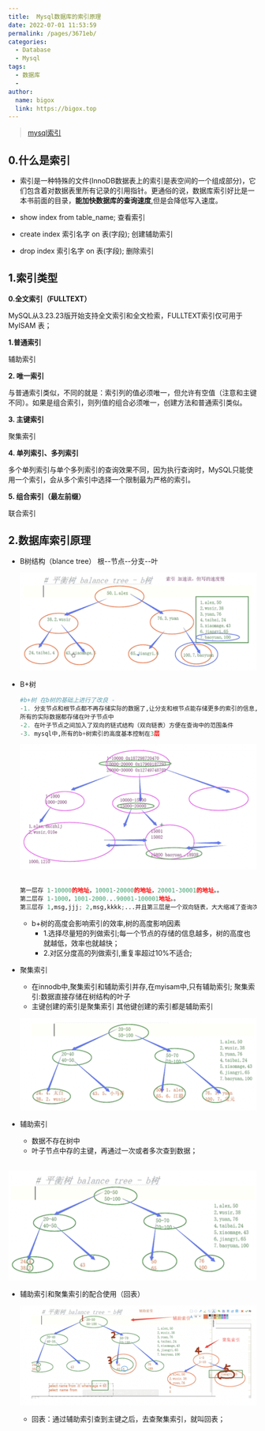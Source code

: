```yaml
---
title:  Mysql数据库的索引原理
date: 2022-07-01 11:53:59
permalink: /pages/3671eb/
categories:
  - Database
  - Mysql
tags:
  - 数据库
  - 
author: 
  name: bigox
  link: https://bigox.top
---
```

> [mysql索引](https://xiaolincoding.com/mysql/index/index_interview.html#什么是索引)

## 0.什么是索引

- 索引是一种特殊的文件(InnoDB数据表上的索引是表空间的一个组成部分)，它们包含着对数据表里所有记录的引用指针。更通俗的说，数据库索引好比是一本书前面的目录，**能加快数据库的查询速度**,但是会降低写入速度。 

-  show index from table_name; 查看索引 
-  create index 索引名字 on 表(字段); 创建辅助索引 
-  drop index 索引名字 on 表(字段); 删除索引 

## 1.索引类型

**0.全文索引（FULLTEXT）**

MySQL从3.23.23版开始支持全文索引和全文检索，FULLTEXT索引仅可用于 MyISAM 表；

**1.普通索引**

辅助索引

**2. 唯一索引**

与普通索引类似，不同的就是：索引列的值必须唯一，但允许有空值（注意和主键不同）。如果是组合索引，则列值的组合必须唯一，创建方法和普通索引类似。

**3. 主键索引**

聚集索引

**4. 单列索引、多列索引**

多个单列索引与单个多列索引的查询效果不同，因为执行查询时，MySQL只能使用一个索引，会从多个索引中选择一个限制最为严格的索引。

**5. 组合索引（最左前缀）**

联合索引

## 2.数据库索引原理

- B树结构（blance tree） 根--节点--分支--叶  

  ![image-20210707110135032](https://raw.githubusercontent.com/daniuEvan/pictrues/main/Typora/image-20210707110135032.png)

- B+树

  ```python
  #b+树 在b树的基础上进行了改良 -
  -1. 分支节点和根节点都不再存储实际的数据了,让分支和根节点能存储更多的索引的信息,就降低了树的高度,
  所有的实际数据都存储在叶子节点中
  -2. 在叶子节点之间加入了双向的链式结构（双向链表）方便在查询中的范围条件
  -3. mysql中,所有的b+树索引的高度基本控制在3层 
  ```
  ![image-20210707110210447](https://raw.githubusercontent.com/daniuEvan/pictrues/main/Typora/image-20210707110210447.png)

  ```python
  
  第一层存 1-10000的地址，10001-20000的地址，20001-30001的地址。。
  第二层存 1-1000，1001-2000...90001-100001地址。。
  第三层存 1,msg,jjj; 2,msg,kkkk;...并且第三层是一个双向链表，大大缩减了查询次数
  ```

  

  - b+树的高度会影响索引的效率,树的高度影响因素 
    - 1.选择尽量短的列做索引;每一个节点的存储的信息越多，树的高度也就越低，效率也就越快；
    - 2.对区分度高的列做索引,重复率超过10%不适合;  

- 聚集索引

  -  在innodb中,聚集索引和辅助索引并存,在myisam中,只有辅助索引; 聚集索引:数据直接存储在树结构的叶子 
  -  主键创建的索引是聚集索引 其他键创建的索引都是辅助索引  

  ![image-20210707110231635](https://raw.githubusercontent.com/daniuEvan/pictrues/main/Typora/image-20210707110231635.png)

- 辅助索引
  -  数据不存在树中 
  - 叶子节点中存的主键，再通过一次或者多次查到数据；

​	![image-20210707110249223](https://raw.githubusercontent.com/daniuEvan/pictrues/main/Typora/image-20210707110249223.png)

- 辅助索引和聚集索引的配合使用（回表）

  ![image-20210707110320427](https://raw.githubusercontent.com/daniuEvan/pictrues/main/Typora/image-20210707110320427.png)

  - 回表：通过辅助索引查到主键之后，去查聚集索引，就叫回表；